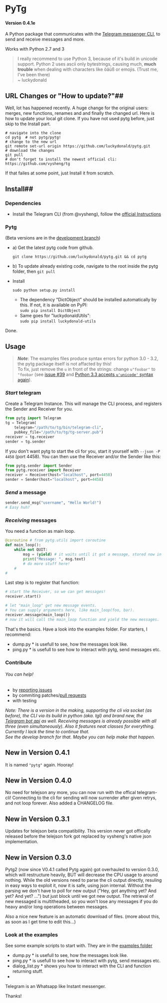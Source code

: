 # **PyTg** #
#### Version 0.4.1e ####

A Python package that communicates with the [Telegram messenger CLI](https://github.com/vysheng/tg), to send and receive messages and more.

Works with Python  2.7 and 3    

> I really recommend to use Python 3, because of it's build in unicode support.
Python 2 uses ascii only bytestrings, causing much, **much trouble** when dealing with characters like öäüß or emojis. (Trust me, I've been there)     
~ luckydonald


## **URL Changes** or "How to update?"##
Well, lot has happened recently. A huge change for the original users: merges, new functions,
renames and and finally the changed url. Here is how to update your local git clone. If you have not used pytg before, just skip to the Install part.
```shell
# navigate into the clone
cd pytg	 # not pytg/pytg!
# change to the new url
git remote set-url origin https://github.com/luckydonald/pytg.git
# download the changes
git pull
# don't forget to install the newest official cli: https://github.com/vysheng/tg
```
If that failes at some point, just Install it from scratch.

## **Install**##
### Dependencies ###
 - Install the Telegram CLI (from @vysheng), follow the [official Instructions](https://github.com/vysheng/tg)

### Pytg ###
 (Beta versions are in the [development branch](https://github.com/luckydonald/pytg/tree/development))
 - a) Get the latest pytg code from github.
    ```shell
    git clone https://github.com/luckydonald/pytg.git && cd pytg
    ```
     
 - b) To update already existing code, navigate to the root inside the pytg folder, then ```git pull```
 - Install
    ```shell
    sudo python setup.py install 
    ```
    - The dependency "DictObject" should be installed automatically by this. If not, it is available on PyPI:    
     ```sudo pip install DictObject```
    - Same goes for "luckydonaldUtils":    
     ```sudo pip install luckydonald-utils```
    
 Done.

## **Usage** ##

>***Note***: The examples files produce syntax errors for python 3.0 - 3.2, the pytg package itself is not affacted by this!    
> To fix, just remove the ```u``` in front of the strings: change ```u"foobar"``` to ```"foobar``` (see [issue #39](https://github.com/luckydonald/pytg/issues/39#issuecomment-129992777) and [Python 3.3 accepts ```u'unicode'``` syntax again](https://docs.python.org/3/whatsnew/3.3.html?highlight=unicode)). 


### *Start* telegram ###

Create a Telegram Instance.
This will manage the CLI process, and registers the Sender and Receiver for you.

```python
from pytg import Telegram
tg = Telegram(
	telegram="/path/to/tg/bin/telegram-cli",
	pubkey_file="/path/to/tg/tg-server.pub")
receiver = tg.receiver
sender = tg.sender
```

If you don't want pytg to start the cli for you, start it yourself with ```--json -P 4458``` (port 4458).
You can then use the Receiver and/or the Sender like this: 


```python
from pytg.sender import Sender
from pytg.receiver import Receiver
receiver = Receiver(host="localhost", port=4458)
sender = Sender(host="localhost", port=4458)
```

### *Send* a message ###

```python
sender.send_msg("username", "Hello World!")
# Easy huh?
```
    
### *Receiving* messages ###

You need a function as main loop.
```python
@coroutine # from pytg.utils import coroutine
def main_loop():
	while not QUIT:
		msg = (yield) # it waits until it got a message, stored now in msg.
		print("Message: ", msg.text)
		# do more stuff here!
	#
#
```

Last step is to register that function:

```python
# start the Receiver, so we can get messages!
receiver.start()

# let "main_loop" get new message events.
# You can supply arguments here, like main_loop(foo, bar).
receiver.message(main_loop())
# now it will call the main_loop function and yield the new messages.
```

That's the basics. Have a look into the examples folder. For starters, I recommend:    
* dump.py * is usefull to see, how the messages look like.    
* ping.py * is usefull to see how to interact with pytg, send messages etc.

### Contribute
###### You can help!

* by [reporting issues](https://github.com/luckydonald/pytg/issues)
* by commiting patches/[pull requests](https://github.com/luckydonald/pytg/pulls)
* with testing
 
*Note: There is a version in the making, supporting the cli via socket (as before), the CLI via its build in python (aka. tgl) and brand new, the [Telegram bot api](https://github.com/luckydonald/pytgbot) as well.
Receiving messages is already possible with all three (even simultaneously).
Also it features neat classes for everything. Currently I lack the time to continue that.  
See the develop branch for that. Maybe you can help make that happen.*

## **New in Version 0.4.1**
It is named ```"pytg"``` again. Hooray!

## **New in Version 0.4.0**
No need for telejson any more, you can now run with the offical telegram-cli!
Connecting to the cli for sending will now surrender after given retrys, and not loop forever.
Also added a CHANGELOG file.


## New in Version 0.3.1
Updates for telejson beta compatibility.
This version never got offically released before the telejson fork got replaced by vysheng's native json implementation.
 
## **New in Version 0.3.0**
Pytg2 (now since V0.4.1 called Pytg again) got overhauled to version 0.3.0, which will restructure heavily,
BUT will decrease the CPU usage to around nothing.
While the old versions need to parse the cli output directly, resuling in easy ways to exploit it, now it is safe, using json internal.
Without the parsing we don't have to poll for new output ("Hey, got anything yet? And yet? And yet? ...") but just block until we got new output.
The retrieval of new messaged is multitheaded, so you won't lose any messages if you do heavy and/or long operations between messages.

Also a nice new feature is an automatic download of files. (more about this, as soon as I get time to edit this...)



### Look at the examples
See some example scripts to start with.
They are in the [examples folder](https://github.com/luckydonald/pytg/tree/master/examples)    
* dump.py * is usefull to see, how the messages look like.    
* ping.py * is usefull to see how to interact with pytg, send messages etc.    
* dialog_list.py * shows you how to interact with the CLI and function returning stuff.
* 


Telegram is an Whatsapp like Instant messenger.


Thanks!
